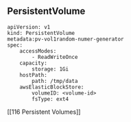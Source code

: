## PersistentVolume 
```
apiVersion: v1
kind: PersistentVolume
metadata:pv-vol1random-numer-generator
spec:
	accessModes:
		- ReadWriteOnce
	capacity:
		storage: 1Gi
	hostPath:
		path: /tmp/data
	awsElasticBlockStore:
		volumeID: <volume-id>
		fsType: ext4
```

[[116 Persistent Volumes]]


